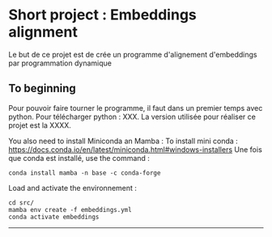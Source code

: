 # Short project : Embeddings alignment

Le but de ce projet est de crée un programme d'alignement d'embeddings par programmation dynamique

## To beginning

Pour pouvoir faire tourner le programme, il faut dans un premier temps avec python. Pour télécharger python : XXX. La version utilisée pour réaliser ce projet est la XXXX.

You also need to install Miniconda an Mamba :
To install mini conda : https://docs.conda.io/en/latest/miniconda.html#windows-installers
Une fois que conda est installé, use the command :

```SHELL
conda install mamba -n base -c conda-forge
```


Load and activate the environnement :

```SHELL
cd src/
mamba env create -f embeddings.yml
conda activate embeddings

```

***
